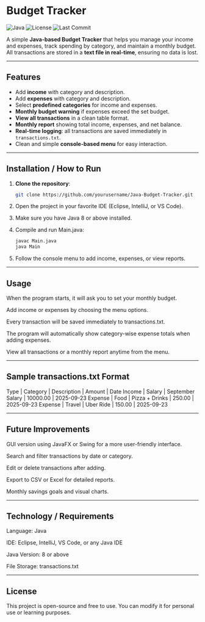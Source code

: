 # Budget Tracker

![Java](https://img.shields.io/badge/Language-Java-blue)
![License](https://img.shields.io/badge/License-MIT-green)
![Last Commit](https://img.shields.io/github/last-commit/yourusername/Java-Budget-Tracker)

A simple **Java-based Budget Tracker** that helps you manage your income and expenses, track spending by category, and maintain a monthly budget. All transactions are stored in a **text file in real-time**, ensuring no data is lost.

---

## Features

- Add **income** with category and description.  
- Add **expenses** with category and description.  
- Select **predefined categories** for income and expenses.  
- **Monthly budget warning** if expenses exceed the set budget.  
- **View all transactions** in a clean table format.  
- **Monthly report** showing total income, expenses, and net balance.  
- **Real-time logging**: all transactions are saved immediately in `transactions.txt`.  
- Clean and simple **console-based menu** for easy interaction.  

---

## Installation / How to Run

1. **Clone the repository**:
   ```bash
   git clone https://github.com/yourusername/Java-Budget-Tracker.git
   
2. Open the project in your favorite IDE (Eclipse, IntelliJ, or VS Code).

3. Make sure you have Java 8 or above installed.

4. Compile and run Main.java:
   ```bash
   javac Main.java
   java Main
   
5. Follow the console menu to add income, expenses, or view reports.

---

## Usage

When the program starts, it will ask you to set your monthly budget.

Add income or expenses by choosing the menu options.

Every transaction will be saved immediately to transactions.txt.

The program will automatically show category-wise expense totals when adding expenses.

View all transactions or a monthly report anytime from the menu.

---

## Sample transactions.txt Format

Type     | Category  | Description         | Amount   | Date
Income   | Salary    | September Salary    | 10000.00 | 2025-09-23
Expense  | Food      | Pizza + Drinks      | 250.00   | 2025-09-23
Expense  | Travel    | Uber Ride           | 150.00   | 2025-09-23

---

## Future Improvements

GUI version using JavaFX or Swing for a more user-friendly interface.

Search and filter transactions by date or category.

Edit or delete transactions after adding.

Export to CSV or Excel for detailed reports.

Monthly savings goals and visual charts.

---

## Technology / Requirements

Language: Java

IDE: Eclipse, IntelliJ, VS Code, or any Java IDE

Java Version: 8 or above

File Storage: transactions.txt

---

## License

This project is open-source and free to use. You can modify it for personal use or learning purposes.


